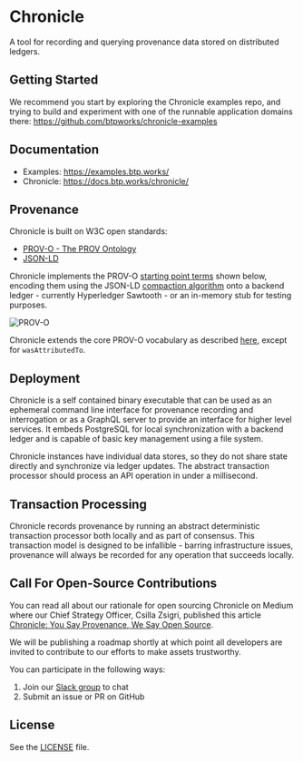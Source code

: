 # Chronicle

A tool for recording and querying provenance data stored on distributed ledgers.

## Getting Started

We recommend you start by exploring the Chronicle examples repo, and trying
to build and experiment with one of the runnable application domains there: <https://github.com/btpworks/chronicle-examples>

## Documentation

- Examples: <https://examples.btp.works/>
- Chronicle: <https://docs.btp.works/chronicle/>

## Provenance

Chronicle is built on W3C open standards:

- [PROV-O - The PROV Ontology](https://www.w3.org/TR/prov-o/)
- [JSON-LD](https://www.w3.org/TR/json-ld11/)

Chronicle implements the PROV-O
[starting point terms](https://www.w3.org/TR/2013/REC-prov-o-20130430/#description-starting-point-terms)
shown below, encoding them using the JSON-LD
[compaction algorithm](https://json-ld.org/spec/latest/json-ld-api/#compaction)
onto a backend ledger - currently Hyperledger Sawtooth - or an in-memory stub
for testing purposes.

![PROV-O](https://www.w3.org/TR/prov-o/diagrams/starting-points.svg)

Chronicle extends the core PROV-O vocabulary as described
[here](docs/chronicle_vocabulary.md), except for `wasAttributedTo`.

## Deployment

Chronicle is a self contained binary executable that can be used as an ephemeral
command line interface for provenance recording and interrogation or as a
GraphQL server to provide an interface for higher level services. It embeds
PostgreSQL for local synchronization with a backend ledger and is capable of
basic key management using a file system.

Chronicle instances have individual data stores, so they do not share state
directly and synchronize via ledger updates. The abstract transaction processor
should process an API operation in under a millisecond.

## Transaction Processing

Chronicle records provenance by running an abstract deterministic transaction
processor both locally and as part of consensus. This transaction model is
designed to be infallible - barring infrastructure issues, provenance will
always be recorded for any operation that succeeds locally.

## Call For Open-Source Contributions

You can read all about our rationale for open sourcing Chronicle on Medium where
our Chief Strategy Officer, Csilla Zsigri, published this article
[Chronicle: You Say Provenance, We Say Open Source](https://medium.com/btpworks/chronicle-you-say-provenance-we-say-open-source-737c506dc9c0).

We will be publishing a roadmap shortly at which point all developers are
invited to contribute to our efforts to make assets trustworthy.

You can participate in the following ways:

1. Join our [Slack group](https://communityinviter.com/apps/chronicleworks/joinus)
   to chat
1. Submit an issue or PR on GitHub

## License

See the [LICENSE](LICENSE) file.
